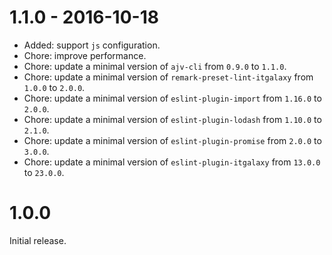 # 1.1.0 - 2016-10-18

- Added: support `js` configuration.
- Chore: improve performance.
- Chore: update a minimal version of `ajv-cli` from `0.9.0` to `1.1.0`.
- Chore: update a minimal version of `remark-preset-lint-itgalaxy` from `1.0.0` to `2.0.0`.
- Chore: update a minimal version of `eslint-plugin-import` from `1.16.0` to `2.0.0`.
- Chore: update a minimal version of `eslint-plugin-lodash` from `1.10.0` to `2.1.0`.
- Chore: update a minimal version of `eslint-plugin-promise` from `2.0.0` to `3.0.0`.
- Chore: update a minimal version of `eslint-plugin-itgalaxy` from `13.0.0` to `23.0.0`.

# 1.0.0

Initial release.
